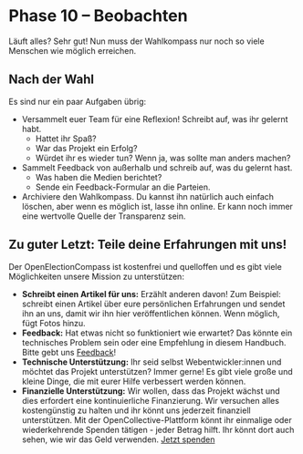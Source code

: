 # Phase 10 – Beobachten

Läuft alles? Sehr gut! Nun muss der Wahlkompass nur noch so viele Menschen wie möglich erreichen.

## Nach der Wahl

Es sind nur ein paar Aufgaben übrig:

- Versammelt euer Team für eine Reflexion! Schreibt auf, was ihr gelernt habt.
  - Hattet ihr Spaß?
  - War das Projekt ein Erfolg?
  - Würdet ihr es wieder tun? Wenn ja, was sollte man anders machen?
- Sammelt Feedback von außerhalb und schreib auf, was du gelernt hast.
  - Was haben die Medien berichtet?
  - Sende ein Feedback-Formular an die Parteien.
- Archiviere den Wahlkompass. Du kannst ihn natürlich auch einfach löschen, aber wenn es möglich
  ist, lasse ihn online. Er kann noch immer eine wertvolle Quelle der Transparenz sein.

## Zu guter Letzt: Teile deine Erfahrungen mit uns!

Der OpenElectionCompass ist kostenfrei und quelloffen und es gibt viele Möglichkeiten unsere Mission
zu unterstützen:

- **Schreibt einen Artikel für uns:** Erzählt anderen davon! Zum Beispiel: schreibt einen Artikel
  über eure persönlichen Erfahrungen und sendet ihn an uns, damit wir ihn hier veröffentlichen
  können. Wenn möglich, fügt Fotos hinzu.
- **Feedback:** Hat etwas nicht so funktioniert wie erwartet? Das könnte ein technisches Problem
  sein oder eine Empfehlung in diesem Handbuch. Bitte gebt uns
  [Feedback](https://forms.gle/dZ6Hwdp2GGX8s4VeA)!
- **Technische Unterstützung:** Ihr seid selbst Webentwickler:innen und möchtet das Projekt
  unterstützen? Immer gerne! Es gibt viele große und kleine Dinge, die mit eurer Hilfe verbessert
  werden können.
- **Finanzielle Unterstützung:** Wir wollen, dass das Projekt wächst und dies erfordert eine
  kontinuierliche Finanzierung. Wir versuchen alles kostengünstig zu halten und ihr könnt uns
  jederzeit finanziell unterstützen. Mit der OpenCollective-Plattform könnt ihr einmalige oder
  wiederkehrende Spenden tätigen - jeder Betrag hilft. Ihr könnt dort auch sehen, wie wir das Geld
  verwenden. [Jetzt spenden](https://opencollective.com/openelectioncompass)